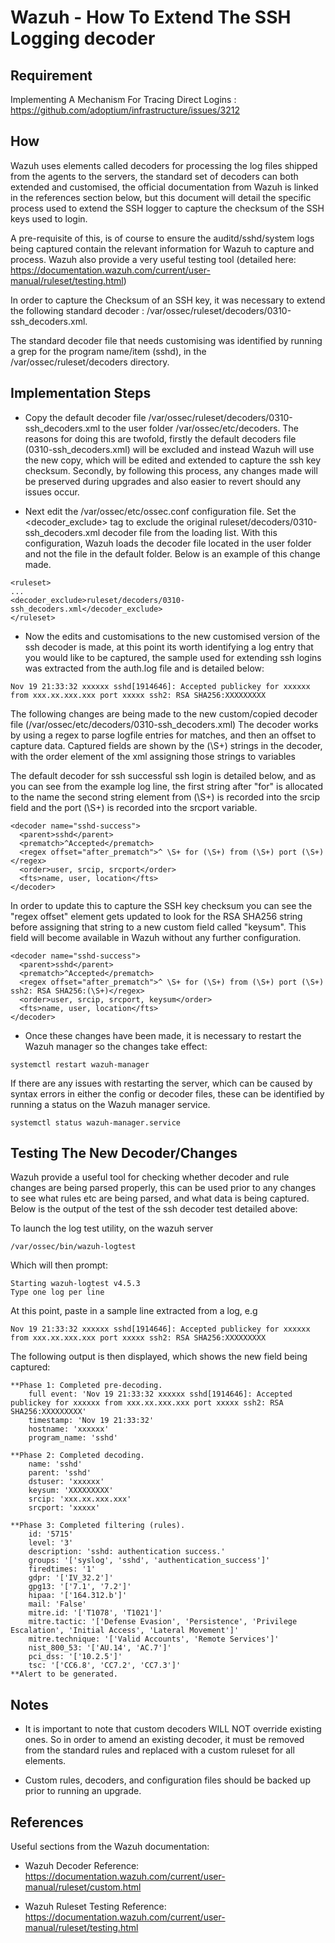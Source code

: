 # Wazuh - How To Extend The SSH Logging decoder

## Requirement

Implementing A Mechanism For Tracing Direct Logins : https://github.com/adoptium/infrastructure/issues/3212

## How

Wazuh uses elements called decoders for processing the log files shipped from the agents to the servers, the standard set of decoders can both extended and customised, the official documentation from Wazuh is linked in the references section below, but this document  will detail the specific process used to extend the SSH logger to capture the checksum of the SSH keys used to login.

A pre-requisite of this, is of course to ensure the auditd/sshd/system logs being captured contain the relevant information for Wazuh to capture and process. Wazuh also provide a very useful testing tool (detailed here: https://documentation.wazuh.com/current/user-manual/ruleset/testing.html)

In order to capture the Checksum of an SSH key, it was necessary to extend the following standard decoder : /var/ossec/ruleset/decoders/0310-ssh_decoders.xml.

The standard decoder file that needs customising was identified by running a grep for the program name/item (sshd), in the /var/ossec/ruleset/decoders directory.

## Implementation Steps

* Copy the default decoder file /var/ossec/ruleset/decoders/0310-ssh_decoders.xml to the user folder /var/ossec/etc/decoders. The reasons for doing this are twofold, firstly the default decoders file (0310-ssh_decoders.xml) will be excluded and instead Wazuh will use the new copy, which will be edited and extended to capture the ssh key checksum. Secondly, by following this process, any changes made will be preserved during upgrades and also easier to revert should any issues occur.

* Next edit the /var/ossec/etc/ossec.conf configuration file. Set the <decoder_exclude> tag to exclude the original ruleset/decoders/0310-ssh_decoders.xml decoder file from the loading list. With this configuration, Wazuh loads the decoder file located in the user folder and not the file in the default folder. Below is an example of this change made.

```
<ruleset>
...
<decoder_exclude>ruleset/decoders/0310-ssh_decoders.xml</decoder_exclude>
</ruleset>
```

* Now the edits and customisations to the new customised version of the ssh decoder is made, at this point its worth identifying a log entry that you would like to be captured, the sample used for extending ssh logins was extracted from the auth.log file and is detailed below:

```
Nov 19 21:33:32 xxxxxx sshd[1914646]: Accepted publickey for xxxxxx from xxx.xx.xxx.xxx port xxxxx ssh2: RSA SHA256:XXXXXXXXX
```

The following changes are being made to the new custom/copied decoder file (/var/ossec/etc/decoders/0310-ssh_decoders.xml)
The decoder works by using a regex to parse logfile entries for matches, and then an offset to capture data. Captured fields are shown by the (\S+) strings in the decoder, with the order element of the xml assigning those strings to variables

The default decoder for ssh successful ssh login is detailed below, and as you can see from the example log line, the first string after "for" is allocated to the name the second string element from (\S+) is recorded into the srcip field and the port (\S+) is recorded into the srcport variable.

```
<decoder name="sshd-success">
  <parent>sshd</parent>
  <prematch>^Accepted</prematch>
  <regex offset="after_prematch">^ \S+ for (\S+) from (\S+) port (\S+)</regex>
  <order>user, srcip, srcport</order>
  <fts>name, user, location</fts>
</decoder>
```

In order to update this to capture the SSH key checksum you can see the "regex offset" element gets updated to look for the RSA SHA256 string before assigning that string to a new custom field called "keysum". This field will become available in Wazuh without any further configuration.

```
<decoder name="sshd-success">
  <parent>sshd</parent>
  <prematch>^Accepted</prematch>
  <regex offset="after_prematch">^ \S+ for (\S+) from (\S+) port (\S+) ssh2: RSA SHA256:(\S+)</regex>
  <order>user, srcip, srcport, keysum</order>
  <fts>name, user, location</fts>
</decoder>
```

* Once these changes have been made, it is necessary to restart the Wazuh manager so the changes take effect:

```
systemctl restart wazuh-manager
```

If there are any issues with restarting the server, which can be caused by syntax errors in either the config or decoder files, these can be identified by running a status on the Wazuh manager service.

```
systemctl status wazuh-manager.service
```

## Testing The New Decoder/Changes

Wazuh provide a useful tool for checking whether decoder and rule changes are being parsed properly, this can be used prior to any changes to see what rules etc are being parsed, and what data is being captured. Below is the output of the test of the ssh decoder test detailed above:

To launch the log test utility, on the wazuh server

```
/var/ossec/bin/wazuh-logtest
```

Which will then prompt:

```
Starting wazuh-logtest v4.5.3
Type one log per line
```

At this point, paste in a sample line extracted from a log, e.g

```
Nov 19 21:33:32 xxxxxx sshd[1914646]: Accepted publickey for xxxxxx from xxx.xx.xxx.xxx port xxxxx ssh2: RSA SHA256:XXXXXXXXX
```

The following output is then displayed, which shows the new field being captured:

```
**Phase 1: Completed pre-decoding.
	full event: 'Nov 19 21:33:32 xxxxxx sshd[1914646]: Accepted publickey for xxxxxx from xxx.xx.xxx.xxx port xxxxx ssh2: RSA SHA256:XXXXXXXXX'
	timestamp: 'Nov 19 21:33:32'
	hostname: 'xxxxxx'
	program_name: 'sshd'

**Phase 2: Completed decoding.
	name: 'sshd'
	parent: 'sshd'
	dstuser: 'xxxxxx'
	keysum: 'XXXXXXXXX'
	srcip: 'xxx.xx.xxx.xxx'
	srcport: 'xxxxx'

**Phase 3: Completed filtering (rules).
	id: '5715'
	level: '3'
	description: 'sshd: authentication success.'
	groups: '['syslog', 'sshd', 'authentication_success']'
	firedtimes: '1'
	gdpr: '['IV_32.2']'
	gpg13: '['7.1', '7.2']'
	hipaa: '['164.312.b']'
	mail: 'False'
	mitre.id: '['T1078', 'T1021']'
	mitre.tactic: '['Defense Evasion', 'Persistence', 'Privilege Escalation', 'Initial Access', 'Lateral Movement']'
	mitre.technique: '['Valid Accounts', 'Remote Services']'
	nist_800_53: '['AU.14', 'AC.7']'
	pci_dss: '['10.2.5']'
	tsc: '['CC6.8', 'CC7.2', 'CC7.3']'
**Alert to be generated.
```

## Notes

* It is important to note that custom decoders WILL NOT override existing ones. So in order to amend an existing decoder, it must be removed from the standard rules and replaced with a custom ruleset for all elements.

* Custom rules, decoders, and configuration files should be backed up prior to running an upgrade.

## References

Useful sections from the Wazuh documentation:

* Wazuh Decoder Reference: https://documentation.wazuh.com/current/user-manual/ruleset/custom.html

* Wazuh Ruleset Testing Reference: https://documentation.wazuh.com/current/user-manual/ruleset/testing.html
